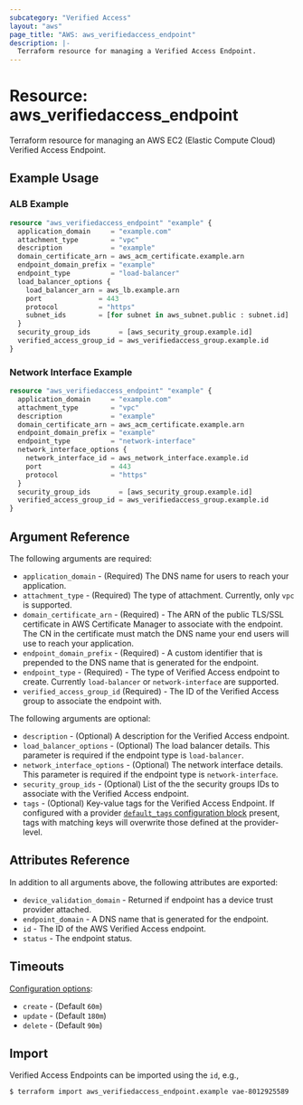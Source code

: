 ```yaml
---
subcategory: "Verified Access"
layout: "aws"
page_title: "AWS: aws_verifiedaccess_endpoint"
description: |-
  Terraform resource for managing a Verified Access Endpoint.
---
```


# Resource: aws_verifiedaccess_endpoint

Terraform resource for managing an AWS EC2 (Elastic Compute Cloud) Verified Access Endpoint.

## Example Usage

### ALB Example

```terraform
resource "aws_verifiedaccess_endpoint" "example" {
  application_domain     = "example.com"
  attachment_type        = "vpc"
  description            = "example"
  domain_certificate_arn = aws_acm_certificate.example.arn
  endpoint_domain_prefix = "example"
  endpoint_type          = "load-balancer"
  load_balancer_options {
    load_balancer_arn = aws_lb.example.arn
    port              = 443
    protocol          = "https"
    subnet_ids        = [for subnet in aws_subnet.public : subnet.id]
  }
  security_group_ids       = [aws_security_group.example.id]
  verified_access_group_id = aws_verifiedaccess_group.example.id
}
```

### Network Interface Example

```terraform
resource "aws_verifiedaccess_endpoint" "example" {
  application_domain     = "example.com"
  attachment_type        = "vpc"
  description            = "example"
  domain_certificate_arn = aws_acm_certificate.example.arn
  endpoint_domain_prefix = "example"
  endpoint_type          = "network-interface"
  network_interface_options {
    network_interface_id = aws_network_interface.example.id
    port                 = 443
    protocol             = "https"
  }
  security_group_ids       = [aws_security_group.example.id]
  verified_access_group_id = aws_verifiedaccess_group.example.id
}
```

## Argument Reference

The following arguments are required:

* `application_domain` - (Required) The DNS name for users to reach your application.
* `attachment_type` - (Required) The type of attachment. Currently, only `vpc` is supported.
* `domain_certificate_arn` - (Required) - The ARN of the public TLS/SSL certificate in AWS Certificate Manager to associate with the endpoint. The CN in the certificate must match the DNS name your end users will use to reach your application.
* `endpoint_domain_prefix` - (Required) - A custom identifier that is prepended to the DNS name that is generated for the endpoint.
* `endpoint_type` - (Required) - The type of Verified Access endpoint to create. Currently `load-balancer` or `network-interface` are supported.
* `verified_access_group_id` (Required) - The ID of the Verified Access group to associate the endpoint with.

The following arguments are optional:

* `description` - (Optional) A description for the Verified Access endpoint.
* `load_balancer_options` - (Optional) The load balancer details. This parameter is required if the endpoint type is `load-balancer`.
* `network_interface_options` - (Optional) The network interface details. This parameter is required if the endpoint type is `network-interface`.
* `security_group_ids` - (Optional) List of the the security groups IDs to associate with the Verified Access endpoint.
* `tags` - (Optional) Key-value tags for the Verified Access Endpoint. If configured with a provider [`default_tags` configuration block](https://registry.terraform.io/providers/hashicorp/aws/latest/docs#default_tags-configuration-block) present, tags with matching keys will overwrite those defined at the provider-level.

## Attributes Reference

In addition to all arguments above, the following attributes are exported:

* `device_validation_domain` - Returned if endpoint has a device trust provider attached.
* `endpoint_domain` - A DNS name that is generated for the endpoint.
* `id` - The ID of the AWS Verified Access endpoint.
* `status` - The endpoint status.

## Timeouts

[Configuration options](https://developer.hashicorp.com/terraform/language/resources/syntax#operation-timeouts):

* `create` - (Default `60m`)
* `update` - (Default `180m`)
* `delete` - (Default `90m`)

## Import

Verified Access Endpoints can be imported using the `id`, e.g.,

```
$ terraform import aws_verifiedaccess_endpoint.example vae-8012925589
```